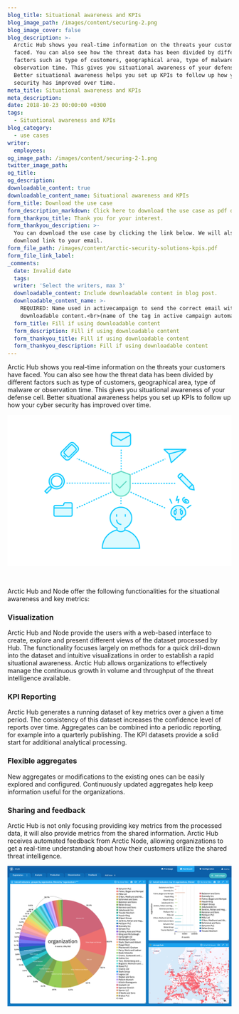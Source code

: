 ```yaml
---
blog_title: Situational awareness and KPIs
blog_image_path: /images/content/securing-2.png
blog_image_cover: false
blog_description: >-
  Arctic Hub shows you real-time information on the threats your customers have
  faced. You can also see how the threat data has been divided by different
  factors such as type of customers, geographical area, type of malware or
  observation time. This gives you situational awareness of your defense cell.
  Better situational awareness helps you set up KPIs to follow up how your cyber
  security has improved over time.
meta_title: Situational awareness and KPIs
meta_description:
date: 2018-10-23 00:00:00 +0300
tags:
  - Situational awareness and KPIs
blog_category:
  - use cases
writer:
  employees:
og_image_path: /images/content/securing-2-1.png
twitter_image_path:
og_title:
og_description:
downloadable_content: true
downloadable_content_name: Situational awareness and KPIs
form_title: Download the use case
form_description_markdown: Click here to download the use case as pdf document to share with your team.
form_thankyou_title: Thank you for your interest.
form_thankyou_description: >-
  You can download the use case by clicking the link below. We will also send a
  download link to your email.
form_file_path: /images/content/arctic-security-solutions-kpis.pdf
form_file_link_label:
_comments:
  date: Invalid date
  tags:
  writer: 'Select the writers, max 3'
  downloadable_content: Include downloadable content in blog post.
  downloadable_content_name: >-
    REQUIRED: Name used in activecampaign to send the correct email with
    downloadable content.<br>(name of the tag in active campaign automation)
  form_title: Fill if using downloadable content
  form_description: Fill if using downloadable content
  form_thankyou_title: Fill if using downloadable content
  form_thankyou_description: Fill if using downloadable content
---
```


Arctic Hub shows you real-time information on the threats your customers have faced. You can also see how the threat data has been divided by different factors such as type of customers, geographical area, type of malware or observation time. This gives you situational awareness of your defense cell. Better situational awareness helps you set up KPIs to follow up how your cyber security has improved over time.

![](/images/content/securing-2.png)

 

Arctic Hub and Node offer the following functionalities for the situational awareness and key metrics:

### Visualization

Arctic Hub and Node provide the users with a web-based interface to create, explore and present different views of the dataset processed by Hub. The functionality focuses largely on methods for a quick drill-down into the dataset and intuitive visualizations in order to establish a rapid situational awareness. Arctic Hub allows organizations to effectively manage the continuous growth in volume and throughput of the threat intelligence available.

### KPI Reporting

Arctic Hub generates a running dataset of key metrics over a given a time period. The consistency of this dataset increases the confidence level of reports over time. Aggregates can be combined into a periodic reporting, for example into a quarterly publishing. The KPI datasets provide a solid start for additional analytical processing.

### Flexible aggregates

New aggregates or modifications to the existing ones can be easily explored and configured. Continuously updated aggregates help keep information useful for the organizations.

### Sharing and feedback

Arctic Hub is not only focusing providing key metrics from the processed data, it will also provide metrics from the shared information. Arctic Hub receives automated feedback from Arctic Node, allowing organizations to get a real-time understanding about how their customers utilize the shared threat intelligence.

![](/images/content/exploitation-3.png)